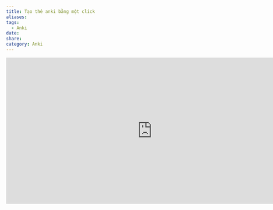 ```yaml
---
title: Tạo thẻ anki bằng một click
aliases: 
tags:
  - Anki
date: 
share: 
category: Anki
---
```

<iframe width="800" height="400" src="https://www.youtube.com/embed/Bb70DE801aM?si=yVCyakh4OliZXCEI" title="YouTube video player" frameborder="0" allow="accelerometer; autoplay; clipboard-write; encrypted-media; gyroscope; picture-in-picture; web-share" referrerpolicy="strict-origin-when-cross-origin" allowfullscreen></iframe>
